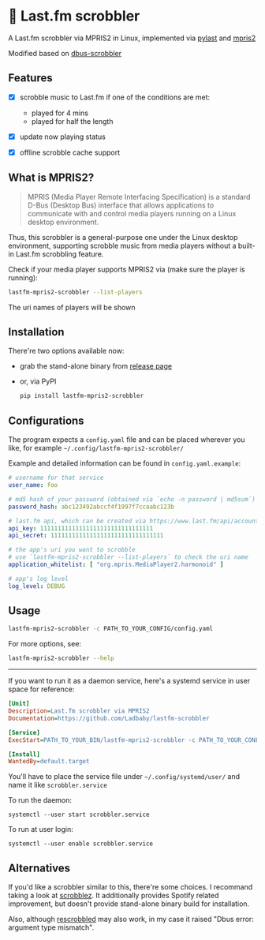 ﻿# 🎵 Last.fm scrobbler

A Last.fm scrobbler via MPRIS2 in Linux, implemented via [pylast](https://github.com/pylast/pylast) and [mpris2](https://pythonhosted.org/mpris2/index.html)

Modified based on [dbus-scrobbler](https://github.com/spezifisch/dbus-scrobbler)

## Features

- [x] scrobble music to Last.fm if one of the conditions are met:

    - played for 4 mins
    - played for half the length
- [x] update now playing status
- [x] offline scrobble cache support

## What is MPRIS2?

> MPRIS (Media Player Remote Interfacing Specification) is a standard D-Bus (Desktop Bus) interface that allows applications to communicate with and control media players running on a Linux desktop environment.

Thus, this scrobbler is a general-purpose one under the Linux desktop environment, supporting scrobble music from media players without a built-in Last.fm scrobbling feature.

Check if your media player supports MPRIS2 via (make sure the player is running):

```bash
lastfm-mpris2-scrobbler --list-players
```

The uri names of players will be shown

## Installation

There're two options available now:

- grab the stand-alone binary from [release page](https://github.com/Ladbaby/lastfm-scrobbler/releases)

- or, via PyPI

    ```bash
    pip install lastfm-mpris2-scrobbler
    ```

## Configurations

The program expects a `config.yaml` file and can be placed wherever you like, for example `~/.config/lastfm-mpris2-scrobbler/`

Example and detailed information can be found in `config.yaml.example`:

```yaml
# username for that service
user_name: foo

# md5 hash of your password (obtained via `echo -n password | md5sum`)
password_hash: abc123492abccf4f1997f7ccaabc123b

# last.fm api, which can be created via https://www.last.fm/api/account/create
api_key: 11111111111111111111111111111111
api_secret: 11111111111111111111111111111111

# the app's uri you want to scrobble
# use `lastfm-mpris2-scrobbler --list-players` to check the uri name
application_whitelist: [ "org.mpris.MediaPlayer2.harmonoid" ]

# app's log level
log_level: DEBUG
```

## Usage

```bash
lastfm-mpris2-scrobbler -c PATH_TO_YOUR_CONFIG/config.yaml
```

For more options, see:

```bash
lastfm-mpris2-scrobbler --help
```

---

If you want to run it as a daemon service, here's a systemd service in user space for reference:

```ini
[Unit]
Description=Last.fm scrobbler via MPRIS2
Documentation=https://github.com/Ladbaby/lastfm-scrobbler

[Service]
ExecStart=PATH_TO_YOUR_BIN/lastfm-mpris2-scrobbler -c PATH_TO_YOUR_CONFIG/config.yaml

[Install]
WantedBy=default.target
```

You'll have to place the service file under `~/.config/systemd/user/` and name it like `scrobbler.service`

To run the daemon:

```shell
systemctl --user start scrobbler.service
```

To run at user login:

```shell
systemctl --user enable scrobbler.service
```

## Alternatives

If you'd like a scrobbler similar to this, there're some choices. I recommand taking a look at [scrobblez](https://github.com/YodaEmbedding/scrobblez). It additionally provides Spotify related improvement, but doesn't provide stand-alone binary build for installation.

Also, although [rescrobbled](https://github.com/InputUsername/rescrobbled) may also work, in my case it raised "Dbus error: argument type mismatch".

